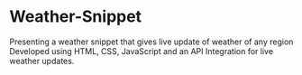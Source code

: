 # Weather-Snippet
Presenting a weather snippet that gives live update of weather of any region
Developed using HTML, CSS, JavaScript and an API Integration for live weather updates.
